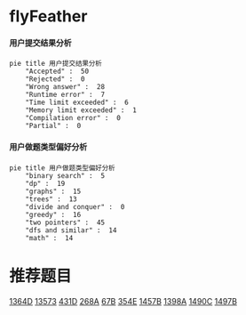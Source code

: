 # flyFeather

<!-- tabs:start -->



#### **用户提交结果分析**

```mermaid
pie title 用户提交结果分析
    "Accepted" :  50
    "Rejected" :  0
    "Wrong answer" :  28
    "Runtime error" :  7
    "Time limit exceeded" :  6
    "Memory limit exceeded" :  1
    "Compilation error" :  0
    "Partial" :  0
```

#### **用户做题类型偏好分析**

```mermaid
pie title 用户做题类型偏好分析
    "binary search" :  5
    "dp" :  19
    "graphs" :  15
    "trees" :  13
    "divide and conquer" :  0
    "greedy" :  16
    "two pointers" :  45
    "dfs and similar" :  14
    "math" :  14
```



<!-- tabs:end -->
# 推荐题目
[1364D](https://codeforces.com/contest/1364/problem/D)
[13573](https://codeforces.com/contest/1357/problem/3)
[431D](https://codeforces.com/contest/431/problem/D)
[268A](https://codeforces.com/contest/268/problem/A)
[67B](https://codeforces.com/contest/67/problem/B)
[354E](https://codeforces.com/contest/354/problem/E)
[1457B](https://codeforces.com/contest/1457/problem/B)
[1398A](https://codeforces.com/contest/1398/problem/A)
[1490C](https://codeforces.com/contest/1490/problem/C)
[1497B](https://codeforces.com/contest/1497/problem/B)
